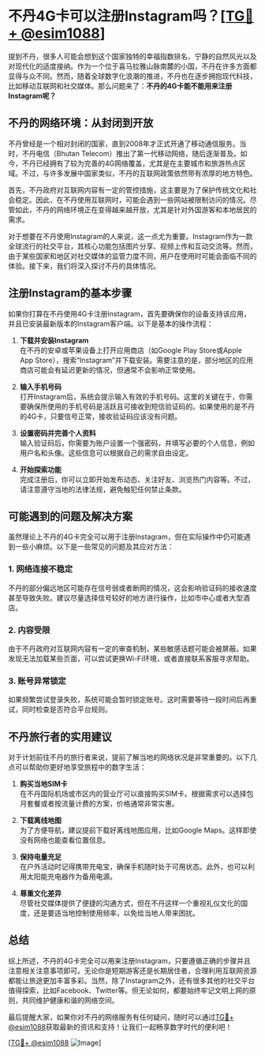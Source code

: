 # 不丹4G卡可以注册Instagram吗？[[TG💪+ @esim1088](https://t.me/s/esim1088)]

提到不丹，很多人可能会想到这个国家独特的幸福指数排名、宁静的自然风光以及对现代化的适度接纳。作为一个位于喜马拉雅山脉南麓的小国，不丹在许多方面都显得与众不同。然而，随着全球数字化浪潮的推进，不丹也在逐步拥抱现代科技，比如移动互联网和社交媒体。那么问题来了：**不丹的4G卡能不能用来注册Instagram呢？**

## 不丹的网络环境：从封闭到开放

不丹曾经是一个相对封闭的国家，直到2008年才正式开通了移动通信服务。当时，不丹电信（Bhutan Telecom）推出了第一代移动网络，随后逐渐普及。如今，不丹已经拥有了较为完善的4G网络覆盖，尤其是在主要城市和旅游热点区域。不过，与许多发展中国家类似，不丹的互联网政策依然带有浓厚的地方特色。

首先，不丹政府对互联网内容有一定的管控措施，这主要是为了保护传统文化和社会稳定。因此，在不丹使用互联网时，可能会遇到一些网站被限制访问的情况。尽管如此，不丹的网络环境正在变得越来越开放，尤其是针对外国游客和本地居民的需求。

对于想要在不丹使用Instagram的人来说，这一点尤为重要。Instagram作为一款全球流行的社交平台，其核心功能包括图片分享、视频上传和互动交流等。然而，由于某些国家和地区对社交媒体的监管力度不同，用户在使用时可能会面临不同的体验。接下来，我们将深入探讨不丹的具体情况。

## 注册Instagram的基本步骤

如果你打算在不丹使用4G卡注册Instagram，首先要确保你的设备支持该应用，并且已安装最新版本的Instagram客户端。以下是基本的操作流程：

1. **下载并安装Instagram**  
   在不丹的安卓或苹果设备上打开应用商店（如Google Play Store或Apple App Store），搜索“Instagram”并下载安装。需要注意的是，部分地区的应用商店可能会有延迟更新的情况，但通常不会影响正常使用。

2. **输入手机号码**  
   打开Instagram后，系统会提示输入有效的手机号码。这里的关键在于，你需要确保所使用的手机号码是活跃且可接收到短信验证码的。如果使用的是不丹的4G卡，只要信号正常，接收验证码应该没有问题。

3. **设置密码并完善个人资料**  
   输入验证码后，你需要为账户设置一个强密码，并填写必要的个人信息，例如用户名和头像。这些信息可以根据自己的需求自由设定。

4. **开始探索功能**  
   完成注册后，你可以立即开始发布动态、关注好友、浏览热门内容等。不过，请注意遵守当地的法律法规，避免触犯任何禁止条款。

## 可能遇到的问题及解决方案

虽然理论上不丹的4G卡完全可以用于注册Instagram，但在实际操作中仍可能遇到一些小麻烦。以下是一些常见的问题及其应对方法：

### 1. 网络连接不稳定  
   不丹的部分偏远地区可能存在信号弱或者断网的情况，这会影响验证码的接收速度甚至导致失败。建议尽量选择信号较好的地方进行操作，比如市中心或者大型酒店。

### 2. 内容受限  
   由于不丹政府对互联网内容有一定的审查机制，某些敏感话题可能会被屏蔽。如果发现无法加载某些页面，可以尝试更换Wi-Fi环境，或者直接联系客服寻求帮助。

### 3. 账号异常锁定  
   如果频繁尝试登录失败，系统可能会暂时锁定账号。这时需要等待一段时间后再重试，同时检查是否符合平台规则。

## 不丹旅行者的实用建议

对于计划前往不丹的旅行者来说，提前了解当地的网络状况是非常重要的。以下几点可以帮助你更好地享受旅程中的数字生活：

1. **购买当地SIM卡**  
   在不丹国际机场或市区内的营业厅可以直接购买SIM卡。根据需求可以选择包月套餐或者按流量计费的方案，价格通常非常实惠。

2. **下载离线地图**  
   为了方便导航，建议提前下载好离线地图应用，比如Google Maps。这样即使没有网络也能查看位置信息。

3. **保持电量充足**  
   在户外活动时记得携带充电宝，确保手机随时处于可用状态。此外，也可以利用太阳能充电器作为备用电源。

4. **尊重文化差异**  
   尽管社交媒体提供了便捷的沟通方式，但在不丹这样一个重视礼仪文化的国度，还是要适当地控制使用频率，以免给当地人带来困扰。

## 总结

综上所述，不丹的4G卡完全可以用来注册Instagram，只要遵循正确的步骤并且注意相关注意事项即可。无论你是短期游客还是长期居住者，合理利用互联网资源都能让旅途更加丰富多彩。当然，除了Instagram之外，还有很多其他的社交平台值得探索，比如Facebook、Twitter等。但无论如何，都要始终牢记文明上网的原则，共同维护健康和谐的网络空间。

最后提醒大家，如果你对不丹的网络服务有任何疑问，随时可以通过[TG💪+ @esim1088](https://t.me/s/esim1088)获取最新的资讯和支持！让我们一起畅享数字时代的便利吧！

[[TG💪+ @esim1088](https://t.me/s/esim1088) ![Image](https://i.postimg.cc/4NQfJmqS/Snipaste-2025-05-13-00-14-12.png)]